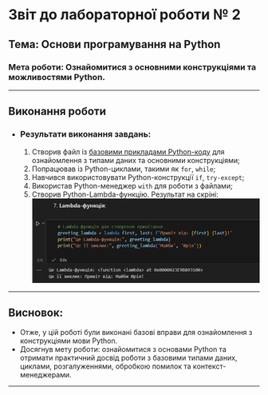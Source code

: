 # Звіт до лабораторної роботи № 2
## Тема: Основи програмування на Python  
### Мета роботи: Ознайомитися з основними конструкціями та можливостями Python.

---

## Виконання роботи

* ### Результати виконання завдань:
    1. Створив файл із [базовими прикладами Python-коду](./main.ipynb) для ознайомлення з типами даних та основними конструкціями;
    1. Попрацював із Python-циклами, такими як `for`, `while`;
    1. Навчився використовувати Python-конструкції `if`, `try-except`;
    1. Використав Python-менеджер `with` для роботи з файлами;
    1. Створив Python-Lambda-функцію. Результат на скріні:
    ![alt text](image.png)

---

## Висновок:

- Отже, у цій роботі були виконані базові вправи для ознайомлення з конструкціями мови Python.
- Досягнув мету роботи: ознайомитися з основами Python та отримати практичний досвід роботи з базовими типами даних, циклами, розгалуженнями, обробкою помилок та контекст-менеджерами.

---
